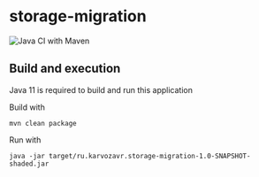 # storage-migration 
![Java CI with Maven](https://github.com/karvozavr/storage-migration/workflows/Java%20CI%20with%20Maven/badge.svg)

## Build and execution

Java 11 is required to build and run this application

Build with
```shell script
mvn clean package
```

Run with 
```shell script
java -jar target/ru.karvozavr.storage-migration-1.0-SNAPSHOT-shaded.jar 
```

